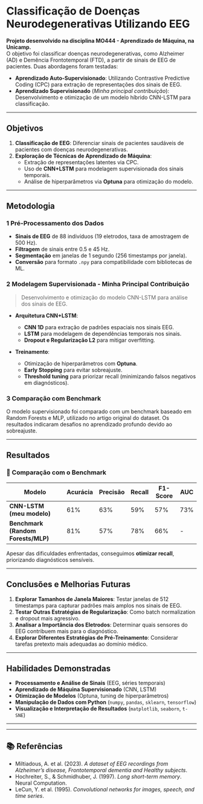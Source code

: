 #  Classificação de Doenças Neurodegenerativas Utilizando EEG

**Projeto desenvolvido na disciplina MO444 - Aprendizado de Máquina, na Unicamp.**  
O objetivo foi classificar doenças neurodegenerativas, como Alzheimer (AD) e Demência Frontotemporal (FTD), a partir de sinais de EEG de pacientes. Duas abordagens foram testadas:

- **Aprendizado Auto-Supervisionado**: Utilizando Contrastive Predictive Coding (CPC) para extração de representações dos sinais de EEG.
- **Aprendizado Supervisionado** (*Minha principal contribuição*): Desenvolvimento e otimização de um modelo híbrido CNN-LSTM para classificação.

---

##  Objetivos

1. **Classificação de EEG**: Diferenciar sinais de pacientes saudáveis de pacientes com doenças neurodegenerativas.
2. **Exploração de Técnicas de Aprendizado de Máquina**:
   - Extração de representações latentes via CPC.
   - Uso de **CNN+LSTM** para modelagem supervisionada dos sinais temporais.
   - Análise de hiperparâmetros via **Optuna** para otimização do modelo.

---

##  Metodologia

### **1️ Pré-Processamento dos Dados**
- **Sinais de EEG** de 88 indivíduos (19 eletrodos, taxa de amostragem de 500 Hz).
- **Filtragem** de sinais entre 0.5 e 45 Hz.
- **Segmentação** em janelas de 1 segundo (256 timestamps por janela).
- **Conversão** para formato `.npy` para compatibilidade com bibliotecas de ML.

### **2️ Modelagem Supervisionada - Minha Principal Contribuição**
> Desenvolvimento e otimização do modelo CNN-LSTM para análise dos sinais de EEG.

- **Arquitetura CNN+LSTM**:
  - **CNN 1D** para extração de padrões espaciais nos sinais EEG.
  - **LSTM** para modelagem de dependências temporais nos sinais.
  - **Dropout e Regularização L2** para mitigar overfitting.

- **Treinamento**:
  - Otimização de hiperparâmetros com **Optuna**.
  - **Early Stopping** para evitar sobreajuste.
  - **Threshold tuning** para priorizar recall (minimizando falsos negativos em diagnósticos).

### **3️ Comparação com Benchmark**
O modelo supervisionado foi comparado com um benchmark baseado em Random Forests e MLP, utilizado no artigo original do dataset. Os resultados indicaram desafios no aprendizado profundo devido ao sobreajuste.

---

##  Resultados


### **📌 Comparação com o Benchmark**
| Modelo                | Acurácia | Precisão | Recall | F1-Score | AUC  |
|---------------------|---------|----------|--------|----------|------|
| **CNN-LSTM (meu modelo)** | 61%     | 63%      | 59%    | 57%      | 73%  |
| **Benchmark (Random Forests/MLP)** | 81%     | 57%      | 78%    | 66%      | -    |

Apesar das dificuldades enfrentadas, conseguimos **otimizar recall**, priorizando diagnósticos sensíveis.

---

##  Conclusões e Melhorias Futuras

1. **Explorar Tamanhos de Janela Maiores**: Testar janelas de 512 timestamps para capturar padrões mais amplos nos sinais de EEG.
2. **Testar Outras Estratégias de Regularização**: Como batch normalization e dropout mais agressivo.
3. **Analisar a Importância dos Eletrodos**: Determinar quais sensores do EEG contribuem mais para o diagnóstico.
4. **Explorar Diferentes Estratégias de Pré-Treinamento**: Considerar tarefas pretexto mais adequadas ao domínio médico.

---

##  Habilidades Demonstradas

-  **Processamento e Análise de Sinais** (EEG, séries temporais)
-  **Aprendizado de Máquina Supervisionado** (CNN, LSTM)
-  **Otimização de Modelos** (Optuna, tuning de hiperparâmetros)
-  **Manipulação de Dados com Python** (`numpy`, `pandas`, `sklearn`, `tensorflow`)
-  **Visualização e Interpretação de Resultados** (`matplotlib`, `seaborn`, `t-SNE`)

---


---

## 📚 Referências

- Miltiadous, A. et al. (2023). *A dataset of EEG recordings from Alzheimer’s disease, Frontotemporal dementia and Healthy subjects*.
- Hochreiter, S., & Schmidhuber, J. (1997). *Long short-term memory*. Neural Computation.
- LeCun, Y. et al. (1995). *Convolutional networks for images, speech, and time series*.
